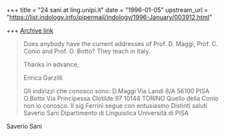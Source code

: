 +++
title = "24 sani at ling.unipi.it"
date = "1996-01-05"
upstream_url = "https://list.indology.info/pipermail/indology/1996-January/003912.html"

+++
[Archive link](https://list.indology.info/pipermail/indology/1996-January/003912.html)

>Does anybody have the current addresses of Prof. D. Maggi, Prof. C. Conio 
>and Prof. O. Botto? They teach in Italy.
>
>Thanks in advance,
>
>Enrica Garzilli
>
>
>
>
> Gli indirizzi che conosco sono:
D.Maggi Via Landi 8/A 56100 PISA
O.Botto Via Principessa Clotilde 97 10144 TORINO
Quello della Conio non lo conosco.
Il sig Ferrini segue con entusiasmo
Distinti saluti
Saverio Sani
Dipartimento di Linguistica
Università di PISA

Saverio Sani







